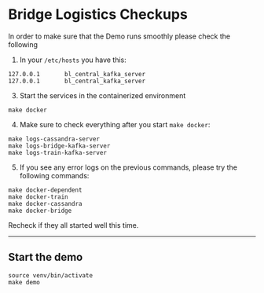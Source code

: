 # Bridge Logistics Checkups

In order to make sure that the Demo runs smoothly please check the following

1. In your `/etc/hosts` you have this:

```shell
127.0.0.1       bl_central_kafka_server
127.0.0.1       bl_central_kafka_server
```
3. Start the services in the containerized environment

```shell
make docker
```

4. Make sure to check everything after you start `make docker`:

```shell
make logs-cassandra-server
make logs-bridge-kafka-server
make logs-train-kafka-server
```

5. If you see any error logs on the previous commands, please try the following commands:

```shell
make docker-dependent
make docker-train
make docker-cassandra
make docker-bridge
```

Recheck if they all started well this time.

---

## Start the demo

```shell
source venv/bin/activate
make demo
```
